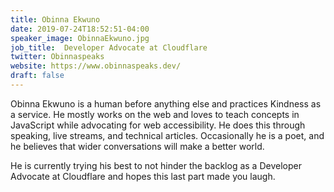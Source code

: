 ```yaml
---
title: Obinna Ekwuno
date: 2019-07-24T18:52:51-04:00
speaker_image: ObinnaEkwuno.jpg
job_title:  Developer Advocate at Cloudflare
twitter: Obinnaspeaks
website: https://www.obinnaspeaks.dev/
draft: false
---
```


Obinna Ekwuno is a human before anything else and practices Kindness as a service. He mostly works on the web and loves to teach concepts in JavaScript while advocating for web accessibility. He does this through speaking, live streams, and technical articles. Occasionally he is a poet, and he believes that wider conversations will make a better world.

He is currently trying his best to not hinder the backlog as a Developer Advocate at Cloudflare and hopes this last part made you laugh.
